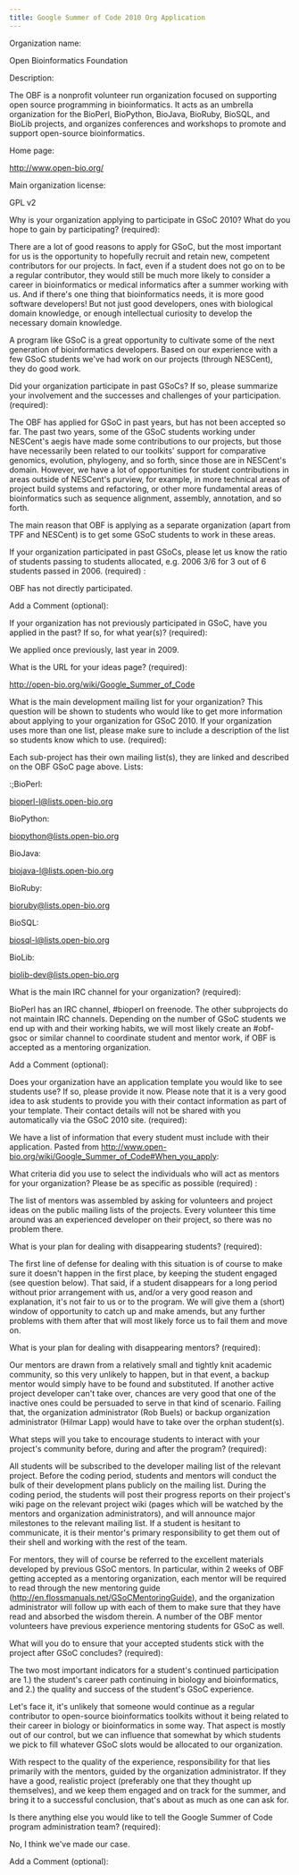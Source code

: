 ```yaml
---
title: Google Summer of Code 2010 Org Application
---
```


Organization name:  

Open Bioinformatics Foundation

Description:  

The OBF is a nonprofit volunteer run organization focused on supporting
open source programming in bioinformatics. It acts as an umbrella
organization for the BioPerl, BioPython, BioJava, BioRuby, BioSQL, and
BioLib projects, and organizes conferences and workshops to promote and
support open-source bioinformatics.

Home page:  

<http://www.open-bio.org/>

Main organization license:  

GPL v2

Why is your organization applying to participate in GSoC 2010? What do you hope to gain by participating? (required):  

There are a lot of good reasons to apply for GSoC, but the most
important for us is the opportunity to hopefully recruit and retain new,
competent contributors for our projects. In fact, even if a student does
not go on to be a regular contributor, they would still be much more
likely to consider a career in bioinformatics or medical informatics
after a summer working with us. And if there's one thing that
bioinformatics needs, it is more good software developers! But not just
good developers, ones with biological domain knowledge, or enough
intellectual curiosity to develop the necessary domain knowledge.

A program like GSoC is a great opportunity to cultivate some of the next
generation of bioinformatics developers. Based on our experience with a
few GSoC students we've had work on our projects (through NESCent), they
do good work.

Did your organization participate in past GSoCs? If so, please summarize your involvement and the successes and challenges of your participation. (required):  

The OBF has applied for GSoC in past years, but has not been accepted so
far. The past two years, some of the GSoC students working under
NESCent's aegis have made some contributions to our projects, but those
have necessarily been related to our toolkits' support for comparative
genomics, evolution, phylogeny, and so forth, since those are in
NESCent's domain. However, we have a lot of opportunities for student
contributions in areas outside of NESCent's purview, for example, in
more technical areas of project build systems and refactoring, or other
more fundamental areas of bioinformatics such as sequence alignment,
assembly, annotation, and so forth.

The main reason that OBF is applying as a separate organization (apart
from TPF and NESCent) is to get some GSoC students to work in these
areas.

If your organization participated in past GSoCs, please let us know the ratio of students passing to students allocated, e.g. 2006 3/6 for 3 out of 6 students passed in 2006. (required) :  

OBF has not directly participated.

Add a Comment (optional):  

<!-- -->

If your organization has not previously participated in GSoC, have you applied in the past? If so, for what year(s)? (required):  

We applied once previously, last year in 2009.

What is the URL for your ideas page? (required):  

<http://open-bio.org/wiki/Google_Summer_of_Code>

What is the main development mailing list for your organization? This question will be shown to students who would like to get more information about applying to your organization for GSoC 2010. If your organization uses more than one list, please make sure to include a description of the list so students know which to use. (required):  

<!-- -->

  
Each sub-project has their own mailing list(s), they are linked and
described on the OBF GSoC page above. Lists:

:;BioPerl:

  
bioperl-l@lists.open-bio.org

BioPython:  

biopython@lists.open-bio.org

BioJava:  

biojava-l@lists.open-bio.org

BioRuby:  

bioruby@lists.open-bio.org

BioSQL:  

biosql-l@lists.open-bio.org

BioLib:  

biolib-dev@lists.open-bio.org

<!-- -->

What is the main IRC channel for your organization? (required):  

BioPerl has an IRC channel, \#bioperl on freenode. The other subprojects
do not maintain IRC channels. Depending on the number of GSoC students
we end up with and their working habits, we will most likely create an
\#obf-gsoc or similar channel to coordinate student and mentor work, if
OBF is accepted as a mentoring organization.

Add a Comment (optional):  

<!-- -->

Does your organization have an application template you would like to see students use? If so, please provide it now. Please note that it is a very good idea to ask students to provide you with their contact information as part of your template. Their contact details will not be shared with you automatically via the GSoC 2010 site. (required):  

We have a list of information that every student must include with their
application. Pasted from
<http://www.open-bio.org/wiki/Google_Summer_of_Code#When_you_apply>:

What criteria did you use to select the individuals who will act as mentors for your organization? Please be as specific as possible (required) :  

The list of mentors was assembled by asking for volunteers and project
ideas on the public mailing lists of the projects. Every volunteer this
time around was an experienced developer on their project, so there was
no problem there.

What is your plan for dealing with disappearing students? (required):  

The first line of defense for dealing with this situation is of course
to make sure it doesn't happen in the first place, by keeping the
student engaged (see question below). That said, if a student disappears
for a long period without prior arrangement with us, and/or a very good
reason and explanation, it's not fair to us or to the program. We will
give them a (short) window of opportunity to catch up and make amends,
but any further problems with them after that will most likely force us
to fail them and move on.

What is your plan for dealing with disappearing mentors? (required):  

Our mentors are drawn from a relatively small and tightly knit academic
community, so this very unlikely to happen, but in that event, a backup
mentor would simply have to be found and substituted. If another active
project developer can't take over, chances are very good that one of the
inactive ones could be persuaded to serve in that kind of scenario.
Failing that, the organization administrator (Rob Buels) or backup
organization administrator (Hilmar Lapp) would have to take over the
orphan student(s).

What steps will you take to encourage students to interact with your project's community before, during and after the program? (required):  

All students will be subscribed to the developer mailing list of the
relevant project. Before the coding period, students and mentors will
conduct the bulk of their development plans publicly on the mailing
list. During the coding period, the students will post their progress
reports on their project's wiki page on the relevant project wiki (pages
which will be watched by the mentors and organization administrators),
and will announce major milestones to the relevant mailing list. If a
student is hesitant to communicate, it is their mentor's primary
responsibility to get them out of their shell and working with the rest
of the team.

For mentors, they will of course be referred to the excellent materials
developed by previous GSoC mentors. In particular, within 2 weeks of OBF
getting accepted as a mentoring organization, each mentor will be
required to read through the new mentoring guide
(http://en.flossmanuals.net/GSoCMentoringGuide), and the organization
administrator will follow up with each of them to make sure that they
have read and absorbed the wisdom therein. A number of the OBF mentor
volunteers have previous experience mentoring students for GSoC as well.

What will you do to ensure that your accepted students stick with the project after GSoC concludes? (required):  

The two most important indicators for a student's continued
participation are 1.) the student's career path continuing in biology
and bioinformatics, and 2.) the quality and success of the student's
GSoC experience.

Let's face it, it's unlikely that someone would continue as a regular
contributor to open-source bioinformatics toolkits without it being
related to their career in biology or bioinformatics in some way. That
aspect is mostly out of our control, but we can influence that somewhat
by which students we pick to fill whatever GSoC slots would be allocated
to our organization.

With respect to the quality of the experience, responsibility for that
lies primarily with the mentors, guided by the organization
administrator. If they have a good, realistic project (preferably one
that they thought up themselves), and we keep them engaged and on track
for the summer, and bring it to a successful conclusion, that's about as
much as one can ask for.

Is there anything else you would like to tell the Google Summer of Code program administration team? (required):  

No, I think we've made our case.

Add a Comment (optional):  


